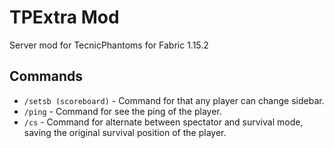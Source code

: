# TPExtra Mod
Server mod for TecnicPhantoms for Fabric 1.15.2

## Commands
- `/setsb (scoreboard)` - Command for that any player can change sidebar.
- `/ping` - Command for see the ping of the player.
- `/cs` - Command for alternate between spectator and survival mode, saving the original survival position of the player.
